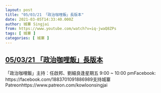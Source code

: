 ```yaml
---
layout: post
title: "05/03/21 「政治咖哩飯」長版本"
date: 2021-03-05T14:33:40.000Z
author: 城寨 Singjai
from: https://www.youtube.com/watch?v=iq-jwaQ8ZPs
tags: [ 城寨 ]
categories: [ 城寨 ]
---
```

<!--1614954820000-->
[05/03/21 「政治咖哩飯」長版本](https://www.youtube.com/watch?v=iq-jwaQ8ZPs)
------

<div>
「政治咖哩飯」主持：任啟邦、劉細良逢星期五 9:00 ~ 10:00 pmFacebook: https://facebook.com/1883701091886989支持城寨Patreonhttps://www.patreon.com/kowloonsingjai
</div>
